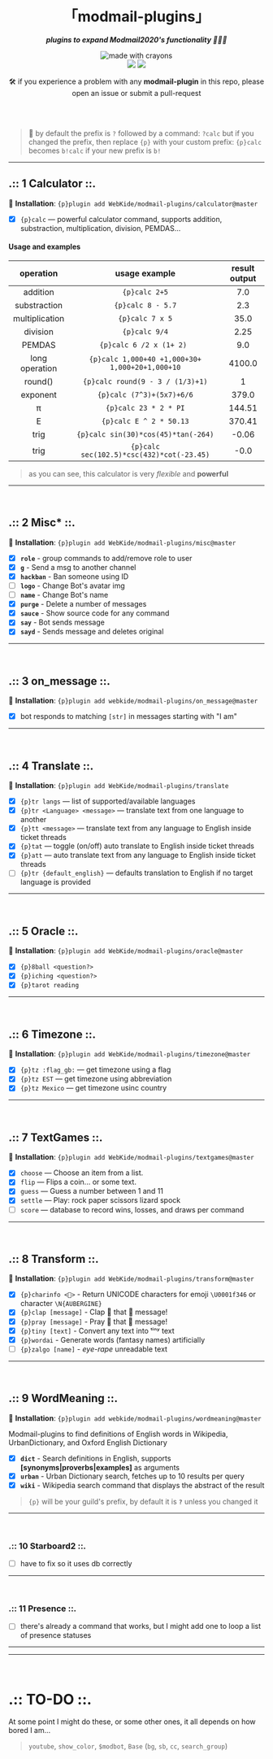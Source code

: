 <div align="center">
<h1>「modmail-plugins」</h1>
<p><b><i>plugins to expand Modmail2020's functionality 🍆💦🍑</i></b></p>
</div>


<div align="center">
<img src="http://forthebadge.com/images/badges/made-with-crayons.svg?style=for-the-badge" alt="made with crayons"><br>
<img src="https://img.shields.io/badge/python-v3.7-12a4ff?style=for-the-badge&logo=python&logoColor=12a4ff">
<img src="https://img.shields.io/badge/library-discord%2Epy-ffbb10?style=for-the-badge">

<p>🛠️ if you experience a problem with any <b>modmail-plugin</b> in this repo, please open an issue or submit a pull-request</p>
<br><br>
</div>

> 🔸 by default the prefix is `?` followed by a command: `?calc` but if you changed the prefix, then replace `{p}` with your custom prefix: `{p}calc` becomes `b!calc` if your new prefix is `b!`


- - - -

## .:: 1 Calculator ::. ##
🔸 <b>Installation</b>: `{p}plugin add WebKide/modmail-plugins/calculator@master`

- [x] `{p}calc` — powerful calculator command, supports addition, substraction, multiplication, division, PEMDAS...
#### Usage and examples ####
|    **operation**  	 	|    **usage example**  	 	|    **result output**    |
|:-----------------------:	|:-----------------------:	|:----------------------:	|
|  addition  |  `{p}calc 2+5`  |    7.0    |
|  substraction  |  `{p}calc 8 - 5.7`  |    2.3    |
|  multiplication  |  `{p}calc 7 x 5`  |    35.0    |
|  division  |  `{p}calc 9/4`  |    2.25    |
|  PEMDAS  |  `{p}calc 6 /2 x (1+ 2) `  |    9.0    |
|  long operation  |  `{p}calc 1,000+40 +1,000+30+ 1,000+20+1,000+10`  |    4100.0    |
|  round()  |  `{p}calc round(9 - 3 / (1/3)+1)`  |    1    |
|  exponent  |  `{p}calc (7^3)+(5x7)+6/6`  |    379.0    |
|  π  |  `{p}calc 23 * 2 * PI`  |    144.51    |
|  E  |  `{p}calc E ^ 2 * 50.13`  |    370.41    |
|  trig  | `{p}calc sin(30)*cos(45)*tan(-264)`  |    -0.06    |
|  trig  | `{p}calc sec(102.5)*csc(432)*cot(-23.45)`  |    -0.0    |


> as you can see, this calculator is very <i>flexible</i> and <b>powerful</b>

- - - -
<br>

## .:: 2 Misc* ::. ##
🔸 <b>Installation</b>: `{p}plugin add WebKide/modmail-plugins/misc@master`

- [x] <b>`role`</b> - group commands to add/remove role to user
- [x] <b>`g`</b> - Send a msg to another channel
- [x] <b>`hackban`</b> - Ban someone using ID
- [ ] <b>`logo`</b> - Change Bot's avatar img
- [ ] <b>`name`</b> - Change Bot's name
- [x] <b>`purge`</b> - Delete a number of messages
- [x] <b>`sauce`</b> - Show source code for any command
- [x] <b>`say`</b> - Bot sends message
- [x] <b>`sayd`</b> - Sends message and deletes original
- - - -
<br>

## .:: 3 on_message ::. ##
🔸 <b>Installation</b>: `{p}plugin add webkide/modmail-plugins/on_message@master`

- [x] bot responds to matching `[str]` in messages starting with "I am"
- - - -
<br>

## .:: 4 Translate ::. ##
🔸 <b>Installation</b>: `{p}plugin add WebKide/modmail-plugins/translate`

- [x] `{p}tr langs` — list of supported/available languages
- [x] `{p}tr <Language> <message>` — translate text from one language to another
- [x] `{p}tt <message>` — translate text from any language to English inside ticket threads
- [x] `{p}tat` — toggle (on/off) auto translate to English inside ticket threads
- [x] `{p}att` — auto translate text from any language to English inside ticket threads
- [ ] `{p}tr {default_english}` — defaults translation to English if no target language is provided
- - - -
<br>

## .:: 5 Oracle ::. ##
🔸 <b>Installation</b>: `{p}plugin add WebKide/modmail-plugins/oracle@master`

- [x] `{p}8ball <question?>`
- [x] `{p}iching <question?>`
- [x] `{p}tarot reading`
- - - -
<br>

## .:: 6 Timezone ::. ##
🔸 <b>Installation</b>: `{p}plugin add WebKide/modmail-plugins/timezone@master`

- [x] `{p}tz :flag_gb:` — get timezone using a flag
- [x] `{p}tz EST` — get timezone using abbreviation
- [x] `{p}tz Mexico` — get timezone usinc country
- - - -
<br>

## .:: 7 TextGames ::. ##
🔸 <b>Installation</b>: `{p}plugin add WebKide/modmail-plugins/textgames@master`

- [x] `choose` — Choose an item from a list.
- [x] `flip` — Flips a coin... or some text.
- [x] `guess` — Guess a number between 1 and 11
- [x] `settle` — Play: rock paper scissors lizard spock
- [ ] `score` — database to record wins, losses, and draws per command
- - - -
<br>

## .:: 8 Transform ::. ##
🔸 <b>Installation</b>: `{p}plugin add WebKide/modmail-plugins/transform@master`

- [x] `{p}charinfo <🍆>` - Return UNICODE characters for emoji `\U0001f346` or character `\N{AUBERGINE}`
- [x] `{p}clap [message]` - Clap 👏 that 👏 message!
- [x] `{p}pray [message]` - Pray 🙏 that 🙏 message!
- [x] `{p}tiny [text]` - Convert any text into ᵗⁱⁿʸ text
- [x] `{p}wordai` - Generate words (fantasy names) artificially
- [ ] `{p}zalgo [name]` - <i>eye-rape</i> unreadable text
- - - -
<br>

## .:: 9 WordMeaning ::. ##
🔸 <b>Installation</b>: `{p}plugin add webkide/modmail-plugins/wordmeaning@master`

Modmail-plugins to find definitions of English words in Wikipedia, UrbanDictionary, and Oxford English Dictionary

- [x] **`dict`** - Search definitions in English, supports **[synonyms|proverbs|examples]** as arguments
- [x] **`urban`** - Urban Dictionary search, fetches up to 10 results per query
- [x] **`wiki`** - Wikipedia search command that displays the abstract of the result

> `{p}` will be your guild's prefix, by default it is **`?`** unless you changed it
- - - -
<br>

### .:: 10 Starboard2 ::. ###
- [ ] have to fix so it uses db correctly
- - - -
<br>

### .:: 11 Presence ::. ###
- [ ] there's already a command that works, but I might add one to loop a list of presence statuses
- - - -
- - - -
<br>

# .:: TO-DO ::. #

At some point I might do these, or some other ones, it all depends on how bored I am...

> `youtube`, `show_color`, `$modbot`, `Base` (`bg`, `sb`, `cc`, `search_group`)
